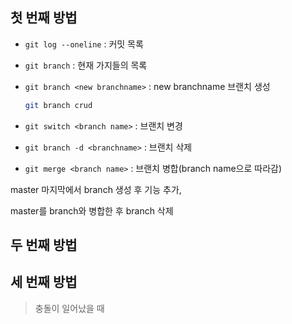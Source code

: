 ## 첫 번째 방법

- `git log --oneline` : 커밋 목록

- `git branch` : 현재 가지들의 목록

- `git branch <new branchname>` : new branchname 브랜치 생성

  ```bash
  git branch crud
  ```

- `git switch <branch name>` : 브랜치 변경

- `git branch -d <branchname>` :  브랜치 삭제

- `git merge <branch name>` : 브랜치 병합(branch name으로 따라감)



master 마지막에서 branch 생성 후 기능 추가,

master를 branch와 병합한 후 branch 삭제



## 두 번째 방법



## 세 번째 방법

> 충돌이 일어났을 때

